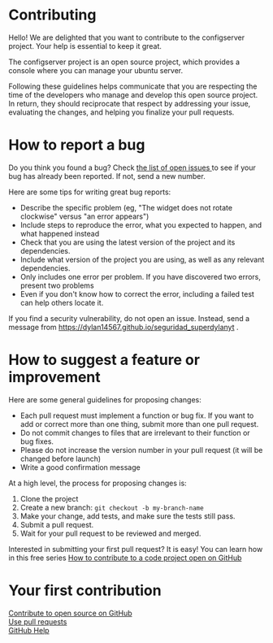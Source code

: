 # Contributing

Hello! We are delighted that you want to contribute to the configserver project. Your help is essential to keep it great.

The configserver project is an open source project, which provides a console where you can manage your ubuntu server.

Following these guidelines helps communicate that you are respecting the time of the developers who manage and develop this open source project. In return, they should reciprocate that respect by addressing your issue, evaluating the changes, and helping you finalize your pull requests.

# How to report a bug

Do you think you found a bug? Check <a href="https://github.com/dylan14567/configserver/issues"> the list of open issues </a> to see if your bug has already been reported. If not, send a new number.

Here are some tips for writing great bug reports:

* Describe the specific problem (eg, "The widget does not rotate clockwise" versus "an error appears")
* Include steps to reproduce the error, what you expected to happen, and what happened instead
* Check that you are using the latest version of the project and its dependencies.
* Include what version of the project you are using, as well as any relevant dependencies.
* Only includes one error per problem. If you have discovered two errors, present two problems
* Even if you don't know how to correct the error, including a failed test can help others locate it.

If you find a security vulnerability, do not open an issue. Instead, send a message from <a href="https://dylan14567.github.io/seguridad_superdylanyt"> https://dylan14567.github.io/seguridad_superdylanyt </a>.

# How to suggest a feature or improvement

Here are some general guidelines for proposing changes:

* Each pull request must implement a function or bug fix. If you want to add or correct more than one thing, submit more than one pull request.
* Do not commit changes to files that are irrelevant to their function or bug fixes.
* Please do not increase the version number in your pull request (it will be changed before launch)
* Write a good confirmation message

At a high level, the process for proposing changes is:

1. Clone the project
2. Create a new branch: ``` git checkout -b my-branch-name ```
3. Make your change, add tests, and make sure the tests still pass.
4. Submit a pull request.
5. Wait for your pull request to be reviewed and merged.

Interested in submitting your first pull request? It is easy! You can learn how in this free series <a href="https://egghead.io/series/how-to-contribute-to-an-open-source-project-on-github"> How to contribute to a code project open on GitHub </a>

# Your first contribution

<a href="https://guides.github.com/activities/contributing-to-open-source/"> Contribute to open source on GitHub </a>
<br />
<a href="https://help.github.com/articles/using-pull-requests/"> Use pull requests </a>
<br />
<a href="https://help.github.com/"> GitHub Help </a>
